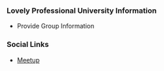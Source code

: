 ### Lovely Professional University Information
* Provide Group Information

### Social Links
* [Meetup](https://www.meetup.com/owasp-lovely-professional-university-chapter-student/)


